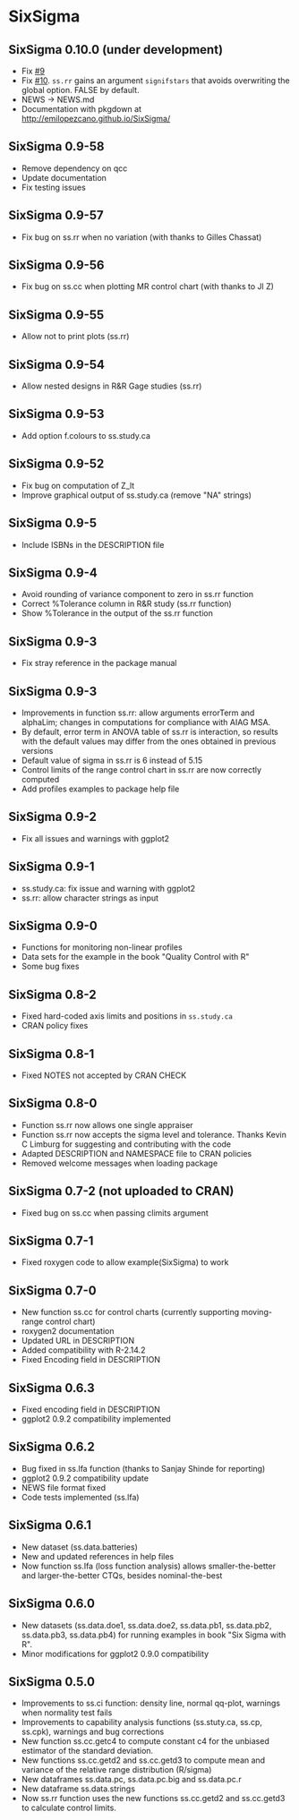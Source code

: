 SixSigma
========

SixSigma 0.10.0 (under development)
---------------
* Fix [#9](https://github.com/emilopezcano/SixSigma/issues/9)
* Fix [#10](https://github.com/emilopezcano/SixSigma/issues/10). `ss.rr` gains an argument `signifstars` that avoids overwriting the global option. FALSE by default.
* NEWS -> NEWS.md
* Documentation with pkgdown at http://emilopezcano.github.io/SixSigma/

SixSigma 0.9-58
---------------
* Remove dependency on qcc
* Update documentation
* Fix testing issues

SixSigma 0.9-57
---------------
* Fix bug on ss.rr when no variation (with thanks to Gilles Chassat)

SixSigma 0.9-56
---------------
* Fix bug on ss.cc when plotting MR control chart (with thanks to Jl Z)


SixSigma 0.9-55
--------------
* Allow not to print plots (ss.rr)

SixSigma 0.9-54
--------------
* Allow nested designs in R&R Gage studies (ss.rr)

SixSigma 0.9-53
--------------
* Add option f.colours to ss.study.ca

SixSigma 0.9-52
--------------
* Fix bug on computation of Z_lt
* Improve graphical output of ss.study.ca (remove "NA" strings)

SixSigma 0.9-5
--------------
* Include ISBNs in the DESCRIPTION file

SixSigma 0.9-4
--------------
* Avoid rounding of variance component to zero in ss.rr function
* Correct %Tolerance column in R&R study (ss.rr function)
* Show %Tolerance in the output of the ss.rr function

SixSigma 0.9-3
--------------
* Fix stray reference in the package manual

SixSigma 0.9-3
--------------
* Improvements in function ss.rr: allow arguments errorTerm and alphaLim; changes in computations for compliance with AIAG MSA.
* By default, error term in ANOVA table of ss.rr is interaction, so results with
the default values may differ from the ones obtained in previous versions
* Default value of sigma in ss.rr is 6 instead of 5.15
* Control limits of the range control chart in ss.rr are now correctly computed
* Add profiles examples to package help file

SixSigma 0.9-2
--------------
* Fix all issues and warnings with ggplot2

SixSigma 0.9-1
--------------
* ss.study.ca: fix issue and warning with ggplot2
* ss.rr: allow character strings as input

SixSigma 0.9-0
--------------
* Functions for monitoring non-linear profiles
* Data sets for the example in the book "Quality Control with R"
* Some bug fixes

SixSigma 0.8-2
--------------
* Fixed hard-coded axis limits and positions in `ss.study.ca`
* CRAN policy fixes

SixSigma 0.8-1
--------------
* Fixed NOTES not accepted by CRAN CHECK

SixSigma 0.8-0
--------------
* Function ss.rr now allows one single appraiser
* Function ss.rr now accepts the sigma level and tolerance. Thanks Kevin C Limburg for suggesting and contributing with the code
* Adapted DESCRIPTION and NAMESPACE file to CRAN policies
* Removed welcome messages when loading package

SixSigma 0.7-2 (not uploaded to CRAN)
-------------------------------------
* Fixed bug on ss.cc when passing climits argument

SixSigma 0.7-1
--------------
* Fixed roxygen code to allow example(SixSigma) to work

SixSigma 0.7-0
--------------
* New function ss.cc for control charts 
(currently supporting moving-range control chart)
* roxygen2 documentation
* Updated URL in DESCRIPTION
* Added compatibility with R-2.14.2
* Fixed Encoding field in DESCRIPTION

SixSigma 0.6.3
--------------
* Fixed encoding field in DESCRIPTION
* ggplot2 0.9.2 compatibility implemented

SixSigma 0.6.2
--------------
* Bug fixed in ss.lfa function (thanks to Sanjay Shinde for reporting)
* ggplot2 0.9.2 compatibility update
* NEWS file format fixed
* Code tests implemented (ss.lfa)

SixSigma 0.6.1
--------------
* New dataset (ss.data.batteries)
* New and updated references in help files
* Now function ss.lfa (loss function analysis) allows smaller-the-better and
  larger-the-better CTQs, besides nominal-the-best

SixSigma 0.6.0
--------------
* New datasets (ss.data.doe1, ss.data.doe2, ss.data.pb1, ss.data.pb2, 
  ss.data.pb3, ss.data.pb4) for running examples in book "Six Sigma with R".
* Minor modifications for ggplot2 0.9.0 compatibility 

SixSigma 0.5.0
-------------- 
* Improvements to ss.ci function: density line, normal qq-plot, warnings when
  normality test fails
* Improvements to capability analysis functions (ss.stuty.ca, ss.cp, ss.cpk), 
  warnings and bug corrections
* New function ss.cc.getc4 to compute constant c4 for the unbiased estimator of the 
  standard deviation.
* New functions ss.cc.getd2 and ss.cc.getd3 to compute mean and variance of
  the relative range distribution (R/sigma)
* New dataframes ss.data.pc, ss.data.pc.big and ss.data.pc.r
* New dataframe ss.data.strings
* Now ss.rr function uses the new functions ss.cc.getd2 and ss.cc.getd3 to
  calculate control limits.
